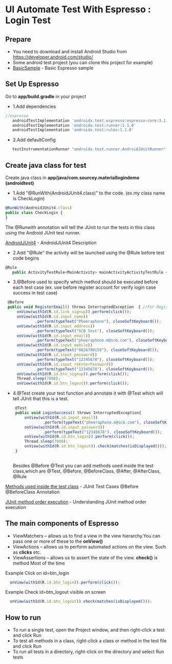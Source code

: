 # UI Automate Test With Espresso : Login Test
## Prepare
- You need to download and install Android Studio from https://developer.android.com/studio/
- Some android test project (you can clone this project for example)
- [BasicSample](https://developer.android.com/training/testing/espresso/basics) - Basic Espresso sample


## Set Up Espresso
Go to **app/build.gradle** in your project

- 1.Add dependencies
 ```javascript
 //espresso
    androidTestImplementation 'androidx.test.espresso:espresso-core:3.1.0'
    androidTestImplementation 'androidx.test:runner:1.1.0'
    androidTestImplementation 'androidx.test:rules:1.1.0'
  ```
- 2.Add defaultConfig
 ```javascript
    testInstrumentationRunner "androidx.test.runner.AndroidJUnitRunner"
  ```
  
 ## Create java class for test
Create java class in **app/java/com.sourcey.materiallogindemo (androidtest)**

- 1.Add "@RunWith(AndroidJUnit4.class)" to the code. (ex.my class name is CheckLogin)
 ```javascript
 @RunWith(AndroidJUnit4.class)
public class CheckLogin {
}
 
   ```
   The @Runwith annotation will tell the JUnit to run the tests in this class using the Android JUnit test runner.

  [AndroidJUnit4](https://developer.android.com/reference/android/support/test/runner/AndroidJUnit4) - AndroidJUnit4 Description
  
  - 2.Add "@Rule" the activity will be launched using the @Rule before test code begins
 ```javascript
@Rule
    public ActivityTestRule<MainActivity> mainActivityActivityTestRule = new ActivityTestRule<MainActivity>(MainActivity.class);
 
   ```
  - 3.@Before used to specify which method should be executed before each test case (ex. use before register account for verify login case success in test case)
   ```javascript
    @Before
    public void RegisterEmail() throws InterruptedException  { //For Register New Account
        onView(withId(R.id.link_signup)).perform(click());
        onView(withId(R.id.input_name))
                .perform(typeText("Pheeraphone"), closeSoftKeyboard());
        onView(withId(R.id.input_address))
                .perform(typeText("SCB Test"), closeSoftKeyboard());
        onView(withId(R.id.input_email))
                .perform(typeText("pheeraphone.m@scb.com"), closeSoftKeyboard());
        onView(withId(R.id.input_mobile))
                .perform(typeText("0826780159"), closeSoftKeyboard());
        onView(withId(R.id.input_password))
                .perform(typeText("12345678"), closeSoftKeyboard());
        onView(withId(R.id.input_reEnterPassword))
                .perform(typeText("12345678"), closeSoftKeyboard());
        onView(withId(R.id.btn_signup)).perform(click());
        Thread.sleep(7000);
        onView(withId(R.id.btn_logout)).perform(click());
 
   ```

 - 4.@Test create your test function and annotate it with @Test which will tell JUnit that this is a test.
   ```javascript
    @Test
    public void LoginSuccess() throws InterruptedException{
        onView(withId(R.id.input_email))
                .perform(typeText("pheeraphone.m@scb.com"), closeSoftKeyboard());
        onView(withId(R.id.input_password))
                .perform(typeText("12345678"), closeSoftKeyboard());
        onView(withId(R.id.btn_login)).perform(click());
        Thread.sleep(7000);
        onView(withId(R.id.btn_logout)).check(matches(isDisplayed()));
    }
 
   ```
   
   Besides @Before @Test you can add methods used inside the test class,which are @Test, @Before, @BeforeClass, @After, @AfterClass, @Rule

[Methods used inside the test class](https://www.guru99.com/junit-test-framework.html) - JUnit Test Cases @Before @BeforeClass Annotation

[JUnit method order execution](https://garygregory.wordpress.com/2011/09/25/understaning-junit-method-order-execution/) - Understanding JUnit method order execution
   

 ## The main components of Espresso
 - ViewMatchers – allows us to find a view in the view hierarchy.You can pass one or more of these to the **onView()**
 - ViewActions – allows us to perform automated actions on the view. Such as **clicks** etc.
 - ViewAssertions – allows us to assert the state of the view. **check()** is method Most of the time
 
 Example Click on id=btn_login

  ```javascript
    onView(withId(R.id.btn_login)).perform(click());
  ```
    
 Example Check id=btn_logout visible on screen

  ```javascript
    onView(withId(R.id.btn_logout)).check(matches(isDisplayed()));
  ```
  
  ## How to run
  - To run a single test, open the Project window, and then right-click a test and click Run
  - To test all methods in a class, right-click a class or method in the test file and click Run
  - To run all tests in a directory, right-click on the directory and select Run tests
   
